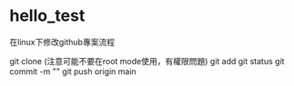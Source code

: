 # hello_test

在linux下修改github專案流程

git clone <url> (注意可能不要在root mode使用，有權限問題)
git add
git status
git commit -m ""
git push origin main
